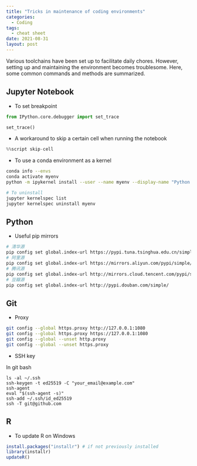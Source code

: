 ```yaml
---
title: "Tricks in maintenance of coding environments"
categories:
  - Coding
tags:
  - cheat sheet
date: 2021-08-31
layout: post
---
```


Various toolchains have been set up to facilitate daily chores. However, setting up and maintaining the environment becomes troublesome. Here, some common commands and methods are summarized.

## Jupyter Notebook

- To set breakpoint

```python
from IPython.core.debugger import set_trace

set_trace()
```

- A workaround to skip a certain cell when running the notebook

```python
%%script skip-cell
```

- To use a conda environment as a kernel

```bash
conda info --envs
conda activate myenv
python -m ipykernel install --user --name myenv --display-name "Python (myenv)"

# To uninstall
jupyter kernelspec list
jupyter kernelspec uninstall myenv
```

## Python

- Useful pip mirrors

```bash
# 清华源
pip config set global.index-url https://pypi.tuna.tsinghua.edu.cn/simple
# 阿里源
pip config set global.index-url https://mirrors.aliyun.com/pypi/simple/
# 腾讯源
pip config set global.index-url http://mirrors.cloud.tencent.com/pypi/simple
# 豆瓣源
pip config set global.index-url http://pypi.douban.com/simple/
```

## Git

- Proxy

```bash
git config --global https.proxy http://127.0.0.1:1080
git config --global https.proxy https://127.0.0.1:1080
git config --global --unset http.proxy
git config --global --unset https.proxy
```

- SSH key

In git bash

```git
ls -al ~/.ssh
ssh-keygen -t ed25519 -C "your_email@example.com"
ssh-agent
eval "$(ssh-agent -s)"
ssh-add ~/.ssh/id_ed25519
ssh -T git@github.com
```

## R

- To update R on Windows

```R
install.packages("installr") # if not previously installed
library(installr)
updateR()
```
